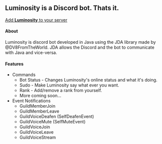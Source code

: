 ## Luminosity is a Discord bot. Thats it.

[Add **Luminosity** to your server](https://discord.com/api/oauth2/authorize?client_id=739047445144666202&permissions=8&scope=bot)

#### About
Luminosity is discord bot developed in Java using the JDA library made by @DV8FromTheWorld.
JDA allows the Discord and the bot to communicate with Java and vice-versa.

#### Features
* Commands
  * Bot Status - Changes Luminosity's online status and what it's doing.
  * Sudo - Make Luminosity say what ever you want.
  * Rank - Add/remove a rank from yourself.
  * More coming soon...
* Event Notifications
  * GuildMemberJoin
  * GuildMemberLeave
  * GuildVoiceDeafen (SelfDeafenEvent)
  * GuildVoiceMute (SelfMuteEvent)
  * GuildVoiceJoin
  * GuildVoiceLeave
  * GuildVoiceStream
